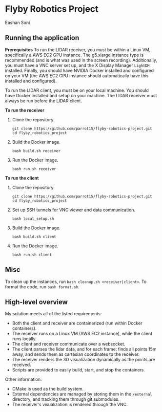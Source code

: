 # Flyby Robotics Project
Eashan Soni

## Running the application
**Prerequisites**
To run the LIDAR receiver, you must be within a Linux VM, specifically a AWS EC2 GPU instance.
The g5.xlarge instance type is recommended (and is what was used in the screen recording).
Additionally, you must have a VNC server set up, and the X Display Manager `LightDM` installed.
Finally, you should have NVIDIA Docker installed and configured on your VM (the AWS EC2 GPU instance should automatically have this installed and configured).

To run the LIDAR client, you must be on your local machine. You should have Docker installed and setup on your machine. The LIDAR receiver must always be run before the LIDAR client.

**To run the receiver**
1. Clone the repository.
    ```
    git clone https://github.com/parrot15/flyby-robotics-project.git
    cd flyby_robotics_project
    ```
2. Build the Docker image.
    ```
    bash build.sh receiver
    ```
3. Run the Docker image.
    ```
    bash run.sh receiver
    ```

**To run the client**
1. Clone the repository.
    ```
    git clone https://github.com/parrot15/flyby-robotics-project.git
    cd flyby_robotics_project
    ```
2. Set up SSH tunnels for VNC viewer and data communication.
    ```
    bash local_setup.sh
    ```
3. Build the Docker image.
    ```
    bash build.sh client
    ```
4. Run the Docker image.
    ```
    bash run.sh client
    ```

## Misc
To clean up the instances, run `bash cleanup.sh <receiver|client>`.
To format the code, run `bash format.sh`.

## High-level overview
My solution meets all of the listed requirements:
* Both the client and receiver are containerized (run within Docker containers).
* The receiver runs on a Linux VM (AWS EC2 instance), while the client runs locally.
* The client and receiver communicate over a websocket.
* The client parses the lidar data, and for each frame: finds all points 15m away, and sends them as cartesian coordinates to the receiver.
* The receiver renders the 3D visualization dynamically as the points are received.
* Scripts are provided to easily build, start, and stop the containers.

Other information:
* CMake is used as the build system.
* External dependencies are managed by storing them in the `/external` directory, and tracking them through git submodules.
* The receiver's visualization is rendered through the VNC.